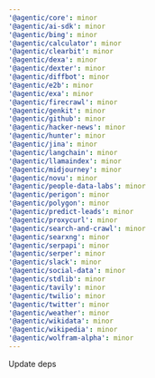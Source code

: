 ```yaml
---
'@agentic/core': minor
'@agentic/ai-sdk': minor
'@agentic/bing': minor
'@agentic/calculator': minor
'@agentic/clearbit': minor
'@agentic/dexa': minor
'@agentic/dexter': minor
'@agentic/diffbot': minor
'@agentic/e2b': minor
'@agentic/exa': minor
'@agentic/firecrawl': minor
'@agentic/genkit': minor
'@agentic/github': minor
'@agentic/hacker-news': minor
'@agentic/hunter': minor
'@agentic/jina': minor
'@agentic/langchain': minor
'@agentic/llamaindex': minor
'@agentic/midjourney': minor
'@agentic/novu': minor
'@agentic/people-data-labs': minor
'@agentic/perigon': minor
'@agentic/polygon': minor
'@agentic/predict-leads': minor
'@agentic/proxycurl': minor
'@agentic/search-and-crawl': minor
'@agentic/searxng': minor
'@agentic/serpapi': minor
'@agentic/serper': minor
'@agentic/slack': minor
'@agentic/social-data': minor
'@agentic/stdlib': minor
'@agentic/tavily': minor
'@agentic/twilio': minor
'@agentic/twitter': minor
'@agentic/weather': minor
'@agentic/wikidata': minor
'@agentic/wikipedia': minor
'@agentic/wolfram-alpha': minor
---
```


Update deps
